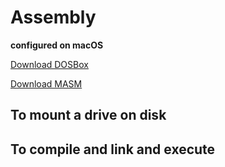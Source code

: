 # Assembly

**configured on macOS**

[Download DOSBox](https://www.dosbox.com)

[Download MASM](https://link.jianshu.com/?t=http://cdn.suiyuanjian.com/DOSBox-0.74-1_Universal.dmg)

## To mount a drive on disk



## To compile and link and execute

